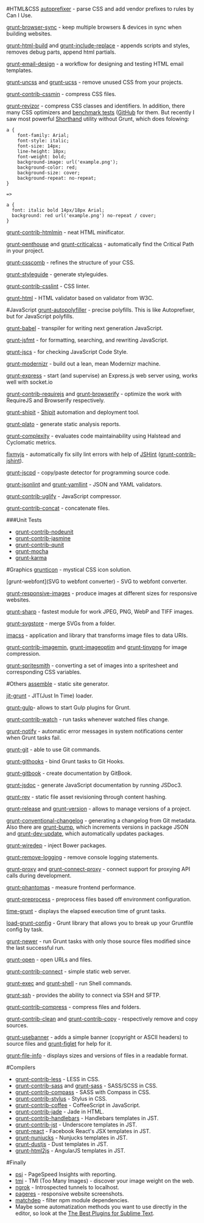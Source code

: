 #HTML&CSS
[autoprefixer](https://github.com/postcss/autoprefixer) - parse CSS and add vendor prefixes to rules by Can I Use.

[grunt-browser-sync](https://github.com/BrowserSync/grunt-browser-sync) - keep multiple browsers & devices in sync when building websites.

[grunt-html-build](https://github.com/spatools/grunt-html-build) and [grunt-include-replace](https://github.com/alanshaw/grunt-include-replace) - appends scripts and styles, removes debug parts, append html partials.

[grunt-email-design](https://github.com/leemunroe/grunt-email-design) - a workflow for designing and testing HTML email templates.

[grunt-uncss](https://github.com/addyosmani/grunt-uncss) and [grunt-ucss](https://github.com/ullmark/grunt-ucss) - remove unused CSS from your projects.

[grunt-contrib-cssmin](https://github.com/gruntjs/grunt-contrib-cssmin) - compress CSS files.

[grunt-revizor](https://github.com/atrolov/grunt-revizor) - compress CSS classes and identifiers. In addition, there many CSS optimizers and [benchmark tests](http://goalsmashers.github.io/css-minification-benchmark/) ([GitHub](https://github.com/GoalSmashers/css-minification-benchmark) for them. But recently I saw most powerful [Shorthand](https://github.com/frankmarineau/shorthand) utility without Grunt, which does folowing:
```
a {
	font-family: Arial;
	font-style: italic;
	font-size: 14px;
	line-height: 18px; 
	font-weight: bold;
    background-image: url('example.png');
    background-color: red;
    background-size: cover;
    background-repeat: no-repeat;
}

=>

a {
  font: italic bold 14px/18px Arial;
  background: red url('example.png') no-repeat / cover;
}
```

[grunt-contrib-htmlmin](https://github.com/gruntjs/grunt-contrib-htmlmin) - neat HTML minificator. 

[grunt-penthouse](https://github.com/fatso83/grunt-penthouse) and [grunt-criticalcss](https://github.com/filamentgroup/grunt-criticalcss) - automatically find the Critical Path in your project. 

[grunt-csscomb](https://github.com/csscomb/grunt-csscomb) - refines the structure of your CSS. 

[grunt-styleguide](https://github.com/indieisaconcept/grunt-styleguide) - generate styleguides.

[grunt-contrib-csslint](https://www.npmjs.com/package/grunt-contrib-csslint) - CSS linter. 

[grunt-html](https://github.com/jzaefferer/grunt-html) - HTML validator based on validator from W3C.

#JavaScript
[grunt-autopolyfiller](https://github.com/azproduction/grunt-autopolyfiller/) - precise polyfills. This is like Autoprefixer, but for JavaScript polyfills. 

[grunt-babel](https://github.com/babel/babel) - transpiler for writing next generation JavaScript.

[grunt-jsfmt](https://github.com/james2doyle/grunt-jsfmt) - for formatting, searching, and rewriting JavaScript.

[grunt-jscs](https://github.com/jscs-dev/grunt-jscs) - for checking JavaScript Code Style.

[grunt-modernizr](https://github.com/Modernizr/grunt-modernizr) - build out a lean, mean Modernizr machine.

[grunt-express](https://github.com/blai/grunt-express) - start (and supervise) an Express.js web server using, works well with socket.io

[grunt-contrib-requirejs](https://github.com/gruntjs/grunt-contrib-requirejs) and [grunt-browserify](https://github.com/jmreidy/grunt-browserify) - optimize the work with RequireJS and Browserify respectively.

[grunt-shipit](https://github.com/shipitjs/grunt-shipit) - [Shipit](https://github.com/shipitjs/shipit) automation and deployment tool.

[grunt-plato](https://github.com/jsoverson/grunt-plato) - generate static analysis reports.

[grunt-complexity](https://github.com/vigetlabs/grunt-complexity) - evaluates code maintainability using Halstead and Cyclomatic metrics.

[fixmyjs](https://github.com/jonschlinkert/grunt-fixmyjs) - automatically fix silly lint errors with help of [JSHint](http://jshint.com/) ([grunt-contrib-jshint](https://github.com/gruntjs/grunt-contrib-jshint)).

[grunt-jscpd](https://github.com/kucherenko/jscpd) - copy/paste detector for programming source code.

[grunt-jsonlint](https://github.com/brandonramirez/grunt-jsonlint) and [grunt-yamllint](https://github.com/geedew/grunt-yamllint) - JSON and YAML validators.

[grunt-contrib-uglify](https://github.com/gruntjs/grunt-contrib-uglify) - JavaScript compressor. 

[grunt-contrib-concat](https://github.com/gruntjs/grunt-contrib-concat) - concatenate files. 

###Unit Tests
* [grunt-contrib-nodeunit](https://github.com/gruntjs/grunt-contrib-nodeunit)
* [grunt-contrib-jasmine](https://github.com/gruntjs/grunt-contrib-jasminen)
* [grunt-contrib-qunit](https://github.com/gruntjs/grunt-contrib-qunit)
* [grunt-mocha](https://github.com/kmiyashiro/grunt-mocha)
* [grunt-karma](https://github.com/karma-runner/grunt-karma) 

#Graphics
[grunticon](https://github.com/filamentgroup/grunticon) - mystical CSS icon solution.

[grunt-webfont](SVG to webfont converter) - SVG to webfont converter.

[grunt-responsive-images](https://github.com/andismith/grunt-responsive-images) - produce images at different sizes for responsive websites.

[grunt-sharp](https://www.npmjs.com/package/grunt-sharp) - fastest module for work JPEG, PNG, WebP and TIFF images.

[grunt-svgstore](https://github.com/FWeinb/grunt-svgstore) - merge SVGs from a folder.

[imacss](https://github.com/akoenig/imacss) - application and library that transforms image files to data URIs. 

[grunt-contrib-imagemin](https://github.com/gruntjs/grunt-contrib-imagemin), [grunt-imageoptim](https://github.com/JamieMason/grunt-imageoptim) and [grunt-tinypng](https://github.com/marrone/grunt-tinypng) for image compression.

[grunt-spritesmith](https://github.com/Ensighten/grunt-spritesmith) - converting a set of images into a spritesheet and corresponding CSS variables.


#Others
[assemble](https://github.com/assemble/assemble) - static site generator.

[jit-grunt](https://github.com/shootaroo/jit-grunt) - JIT(Just In Time) loader. 

[grunt-gulp](https://github.com/shama/grunt-gulp)- allows to start Gulp plugins for Grunt.

[grunt-contrib-watch](https://github.com/gruntjs/grunt-contrib-watch) - run tasks whenever watched files change.

[grunt-notify](https://github.com/dylang/grunt-notify) - automatic error messages in system notifications center when Grunt tasks fail.

[grunt-git](https://github.com/rubenv/grunt-git) - able to use Git commands.

[grunt-githooks](https://github.com/wecodemore/grunt-githooks) - bind Grunt tasks to Git Hooks. 

[grunt-gitbook](https://github.com/GitbookIO/grunt-gitbook) - create documentation by GitBook.

[grunt-jsdoc](https://github.com/krampstudio/grunt-jsdoc) - generate JavaScript documentation by running JSDoc3.

[grunt-rev](https://github.com/cbas/grunt-rev) - static file asset revisioning through content hashing.

[grunt-release](https://github.com/geddski/grunt-release) and [grunt-version](https://github.com/kswedberg/grunt-version) - allows to manage versions of a project.

[grunt-conventional-changelog](https://github.com/btford/grunt-conventional-changelog) - generating a changelog from Git metadata. Also there are [grunt-bump](https://github.com/vojtajina/grunt-bump), which increments versions in package JSON and [grunt-dev-update](https://github.com/pgilad/grunt-dev-update), which automatically updates packages.

[grunt-wiredep](https://github.com/stephenplusplus/grunt-wiredep) - inject Bower packages.

[grunt-remove-logging](https://github.com/ehynds/grunt-remove-logging) - remove console logging statements.

[grunt-proxy](https://github.com/tutukin/grunt-proxy) and [grunt-connect-proxy](https://github.com/drewzboto/grunt-connect-proxy) - connect support for proxying API calls during development.

[grunt-phantomas](https://github.com/stefanjudis/grunt-phantomas) - measure frontend performance. 

[grunt-preprocess](https://github.com/jsoverson/grunt-preprocess) - preprocess files based off environment configuration. 

[time-grunt](https://github.com/sindresorhus/time-grunt) - displays the elapsed execution time of grunt tasks.

[load-grunt-config](https://github.com/firstandthird/load-grunt-config) - Grunt library that allows you to break up your Gruntfile config by task.

[grunt-newer](https://github.com/tschaub/grunt-newer) - run Grunt tasks with only those source files modified since the last successful run.

[grunt-open](https://github.com/jsoverson/grunt-open) - open URLs and files. 

[grunt-contrib-connect](https://github.com/gruntjs/grunt-contrib-connect) - simple static web server. 

[grunt-exec](https://github.com/jharding/grunt-exec) and [grunt-shell](https://github.com/sindresorhus/grunt-shell) - run Shell commands.

[grunt-ssh](https://github.com/chuckmo/grunt-ssh) - provides the ability to connect via SSH and SFTP.

[grunt-contrib-compress](https://github.com/gruntjs/grunt-contrib-compress) - compress files and folders.

[grunt-contrib-clean](https://github.com/gruntjs/grunt-contrib-clean) and [grunt-contrib-copy](https://github.com/gruntjs/grunt-contrib-copy) - respectively remove and copy sources. 

[grunt-usebanner](https://github.com/mattstyles/grunt-banner) - adds a simple banner (copyright or ASCII headers) to source files and [grunt-figlet](https://github.com/patorjk/grunt-figlet) for help for it.

[grunt-file-info](https://github.com/hansifer/grunt-file-info) - displays sizes and versions of files in a readable format.

#Compilers
* [grunt-contrib-less](https://github.com/gruntjs/grunt-contrib-less) - LESS in CSS.
* [grunt-contrib-sass](https://github.com/gruntjs/grunt-contrib-sass) and [grunt-sass](https://github.com/sindresorhus/grunt-sass) - SASS/SCSS in СSS.
* [grunt-contrib-compass](https://github.com/gruntjs/grunt-contrib-compass) - SASS with Compass in CSS.
* [grunt-contrib-stylus](https://github.com/gruntjs/grunt-contrib-stylus) - Stylus in CSS.
* [grunt-contrib-coffee](https://github.com/gruntjs/grunt-contrib-coffee) - CoffeeScript in JavaScript.
* [grunt-contrib-jade](https://github.com/gruntjs/grunt-contrib-jade) - Jade in HTML.
* [grunt-contrib-handlebars](https://github.com/gruntjs/grunt-contrib-handlebars) - Handlebars templates in JST.
* [grunt-contrib-jst](https://github.com/gruntjs/grunt-contrib-jst) - Underscore templates in JST.
* [grunt-react](https://github.com/ericclemmons/grunt-react) - Facebook React's JSX templates in JST.
* [grunt-nunjucks](https://github.com/jlongster/grunt-nunjucks) - Nunjucks templates in JST. 
* [grunt-dustjs](https://github.com/STAH/grunt-dustjs) - Dust templates in JST.
* [grunt-html2js](https://github.com/karlgoldstein/grunt-html2js) - AngularJS templates in JST.

#Finally
* [psi](https://github.com/addyosmani/psi) - PageSpeed Insights with reporting.
* [tmi](https://github.com/addyosmani/tmi) -  TMI (Too Many Images) - discover your image weight on the web.
* [ngrok](https://ngrok.com/) - Introspected tunnels to localhost.
* [pageres](https://github.com/sindresorhus/pageres) - responsive website screenshots. 
* [matchdep](https://github.com/tkellen/node-matchdep) -  filter npm module dependencies.
* Maybe some automatization methods you want to use directly in the editor, so look at the [The Best Plugins for Sublime Text](http://ipestov.com/the-best-plugins-for-sublime-text/). 



